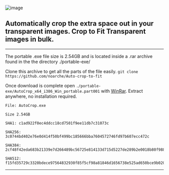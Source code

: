 ![image](https://github.com/user-attachments/assets/99797d06-7ac5-4d43-b8cf-7011f5d907d6)

## Automatically crop the extra space out in your transparent images. Crop to Fit Transparent images in bulk. 


---------------------------------------------------------------------------------------------------

The portable .exe file size is 2.54GB and is located inside a .rar archive found in the the directory ./portable-exe/   

Clone this archive to get all the parts of the file easily. `git clone https://github.com/noarche/Auto-crop-to-fit`

Once download is complete open `./portable-exe/AutoCrop_x64_i386_Win_portable.part001` with [WinRar](https://www.win-rar.com/download.html?&L=0). Extract anywhere, no installation required.


    File: AutoCrop.exe

    Size 2.54GB

    SHA1: c1ad922f0ec4ddcc18cd7501f9ee11db7c31073c

    SHA256: 3c0744bd402e76e0d414f50bf499bc185666bba7604572746fd97b607ecc472c

    SHA384: 2cf48f42eda683b21339e7d266489bc56725e814133d715d5227de289b2e0018b80f988a888fd841d9ac6365f35f5921

    SHA512: f15fd35729c3320bdece97564832930f85f5cf98a81846d1656738e525ad650bce9b0203f44905cbe95669419574b72c41a7afa30c51b64a2526df1d7f3c7f1b


---------------------------------------------------------------------------------------------------
